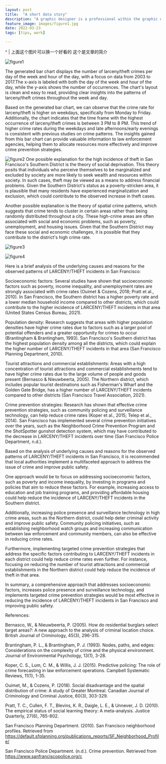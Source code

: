 ```yaml
---
layout: post
title:  "A short data story"
description: "A graphic designer is a professional within the graphic design and graphic arts industry."
feature_image: images/figure1.jpg
date: 2022-03-23
tags: [tips, work]

---
```

^
| 上面这个图片可以换一个好看的
这个是文章的简介
<!--more-->

![figure1](images/figure1.jpg)

The generated bar chart displays the number of larceny/theft crimes per day of the week and hour of the day, with a focus on data from 2003 to 2017.The x-axis is labeled with both the day of the week and hour of the day, while the y-axis shows the number of occurrences. The chart's layout is clean and easy to read, providing clear insights into the patterns of larceny/theft crimes throughout the week and day.


Based on the generated bar chart, we can observe that the crime rate for larceny/theft is higher on weekdays, specifically from Monday to Friday. Additionally, the chart indicates that the time frame with the highest occurrence of larceny/theft crimes is between 3 PM to 8 PM. This trend of higher crime rates during the weekdays and late afternoons/early evenings is consistent with previous studies on crime patterns. The insights gained from this bar chart can provide valuable information to law enforcement agencies, helping them to allocate resources more effectively and improve crime prevention strategies.


![figure2](images/figure2.jpg)
One possible explanation for the high incidence of theft in San Francisco's Southern District is the theory of social deprivation. This theory posits that individuals who perceive themselves to be marginalized and excluded by society are more likely to seek wealth and resources within society. In such cases, theft may be viewed as a means to address financial problems. Given the Southern District's status as a poverty-stricken area, it is plausible that many residents have experienced marginalization and exclusion, which could contribute to the observed increase in theft cases.

Another possible explanation is the theory of spatial crime patterns, which suggests that crime tends to cluster in certain areas rather than being randomly distributed throughout a city. These high-crime areas are often associated with social and economic problems, such as poverty, unemployment, and housing issues. Given that the Southern District may face these social and economic challenges, it is possible that they contribute to the district's high crime rate.


![figure3](images/figure3.jpg)


![figure4](images/figure4.jpg)


Here is a brief analysis of the underlying causes and reasons for the observed patterns of LARCENY/THEFT incidents in San Francisco:


Socioeconomic factors: Several studies have shown that socioeconomic factors such as poverty, income inequality, and unemployment rates are strongly associated with crime rates (Ouimet & Cozens, 2018; Pratt et al., 2010). In San Francisco, the Southern district has a higher poverty rate and a lower median household income compared to other districts, which could contribute to the higher incidence of LARCENY/THEFT incidents in that area (United States Census Bureau, 2021).

Population density: Research suggests that areas with higher population densities have higher crime rates due to factors such as a larger pool of potential offenders and a greater opportunity for crimes to occur (Brantingham & Brantingham, 1993). San Francisco's Southern district has the highest population density among all the districts, which could explain the higher number of LARCENY/THEFT incidents in that area (San Francisco Planning Department, 2010).

Tourist attractions and commercial establishments: Areas with a high concentration of tourist attractions and commercial establishments tend to have higher crime rates due to the large volume of people and goods present (Bernasco & Nieuwbeerta, 2005). The Northern district, which includes popular tourist destinations such as Fisherman's Wharf and the Golden Gate Bridge, has a higher number of LARCENY/THEFT incidents compared to other districts (San Francisco Travel Association, 2021).

Crime prevention strategies: Research has shown that effective crime prevention strategies, such as community policing and surveillance technology, can help reduce crime rates (Koper et al., 2015; Telep et al., 2014). San Francisco has implemented several crime prevention initiatives over the years, such as the Neighborhood Crime Prevention Program and the ShotSpotter gunshot detection system, which may have contributed to the decrease in LARCENY/THEFT incidents over time (San Francisco Police Department, n.d.).


Based on the analysis of underlying causes and reasons for the observed patterns of LARCENY/THEFT incidents in San Francisco, it is recommended that local authorities implement a multifaceted approach to address the issue of crime and improve public safety.

One approach would be to focus on addressing socioeconomic factors, such as poverty and income inequality, by investing in programs and policies that aim to reduce these factors. For example, increasing access to education and job training programs, and providing affordable housing could help reduce the incidence of LARCENY/THEFT incidents in the Southern district.

Additionally, increasing police presence and surveillance technology in high crime areas, such as the Northern district, could help deter criminal activity and improve public safety. Community policing initiatives, such as establishing neighborhood watch groups and increasing communication between law enforcement and community members, can also be effective in reducing crime rates.

Furthermore, implementing targeted crime prevention strategies that address the specific factors contributing to LARCENY/THEFT incidents in each district could help reduce crime rates even further. For instance, focusing on reducing the number of tourist attractions and commercial establishments in the Northern district could help reduce the incidence of theft in that area.

In summary, a comprehensive approach that addresses socioeconomic factors, increases police presence and surveillance technology, and implements targeted crime prevention strategies would be most effective in reducing the incidence of LARCENY/THEFT incidents in San Francisco and improving public safety.


References:

Bernasco, W., & Nieuwbeerta, P. (2005). How do residential burglars select target areas?: A new approach to the analysis of criminal location choice. British Journal of Criminology, 45(3), 296-315.

Brantingham, P. L., & Brantingham, P. J. (1993). Nodes, paths, and edges: Considerations on the complexity of crime and the physical environment. Journal of Environmental Psychology, 13(1), 3-28.

Koper, C. S., Lum, C. M., & Willis, J. J. (2015). Predictive policing: The role of crime forecasting in law enforcement operations. Campbell Systematic Reviews, 11(1), 1-35.

Ouimet, M., & Cozens, P. (2018). Social disadvantage and the spatial distribution of crime: A study of Greater Montreal. Canadian Journal of Criminology and Criminal Justice, 60(3), 303-329.

Pratt, T. C., Cullen, F. T., Blevins, K. R., Daigle, L. E., & Unnever, J. D. (2010). The empirical status of social learning theory: A meta-analysis. Justice Quarterly, 27(6), 765-802.

San Francisco Planning Department. (2010). San Francisco neighborhood profiles. Retrieved from https://default.sfplanning.org/publications_reports/SF_Neighborhood_Profile/

San Francisco Police Department. (n.d.). Crime prevention. Retrieved from https://www.sanfranciscopolice.org/c


[jekyll-docs]: https://jekyllrb.com/docs/home
[jekyll-gh]:   https://github.com/jekyll/jekyll
[jekyll-talk]: https://talk.jekyllrb.com/